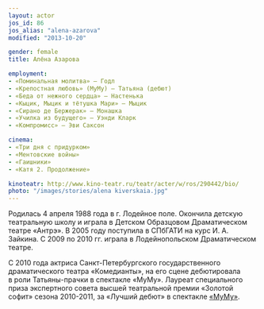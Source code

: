 ```yaml
---
layout: actor
jos_id: 86
jos_alias: "alena-azarova"
modified: "2013-10-20"

gender: female
title: Алёна Азарова

employment:
- «Поминальная молитва» — Годл
- «Крепостная любовь» (МуМу) — Татьяна (дебют)
- «Беда от нежного сердца» — Настенька
- «Кыцик, Мыцик и тётушка Мари» — Мыцик
- «Сирано де Бержерак» — Монашка
- «Училка из будущего» — Уэнди Кларк
- «Компромисс» — Эви Саксон

cinema:
- «Три дня с придурком»
- «Ментовские войны»
- «Гаишники»
- «Катя 2. Продолжение»

kinoteatr: http://www.kino-teatr.ru/teatr/acter/w/ros/290442/bio/
photo: "/images/stories/alena kiverskaia.jpg"
---
```


Родилась 4 апреля 1988 года в г. Лодейное поле. Окончила детскую театральную школу и играла в Детском Образцовом Драматическом театре «Антрэ». В 2005 году поступила в СПбГАТИ на курс И. А. Зайкина. С 2009 по 2010 гг. играла в Лодейнопольском Драматическом театре.

С 2010 года актриса Санкт-Петербургского государственного драматического театра «Комедианты», на его сцене дебютировала в роли Татьяны-прачки в спектакле «МуМу». Лауреат специального приза экспертного совета высшей театральной премии «Золотой софит» сезона 2010-2011, за «Лучший дебют» в спектакле [«МуМу»](46-mumu.html).